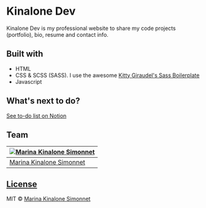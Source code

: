 # Kinalone Dev

Kinalone Dev is my professional website to share my code projects (portfolio), bio, resume and contact info.

## Built with 

- HTML
- CSS & SCSS (SASS). I use the awesome [Kitty Giraudel's Sass Boilerplate](https://github.com/KittyGiraudel/sass-boilerplate)
- Javascript

## What's next to do?
[See to-do list on Notion](https://marinakinalone.notion.site/Tasks-for-kinalone-dev-2b7d7986283e464b8cedde8cf902d80e)

## Team

[![Marina Kinalone Simonnet](https://avatars.githubusercontent.com/u/63544936?v=3&s=144)](https://github.com/marinakinalone) |
---|
[Marina Kinalone Simonnet](https://github.com/marinakinalone) |

## [License](https://github.com/marinakinalone/kinalonedev/blob/main/LICENSE.txt)

MIT © [Marina Kinalone Simonnet](https://github.com/marinakinalone)
